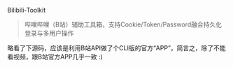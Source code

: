 Bilibili-Toolkit

> 哔哩哔哩（B站）辅助工具箱，支持Cookie/Token/Password融合持久化登录与多用户操作

略看了下源码，应该是利用B站API做了个CLI版的官方“APP”，简言之，除了不能看视频，跟B站官方APP几乎一致 :)